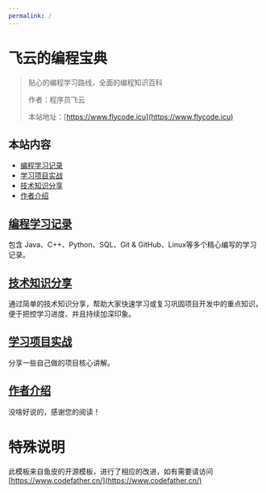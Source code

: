 ```yaml
---
permalink: /
---
```


# 飞云的编程宝典

> 贴心的编程学习路线，全面的编程知识百科
>
> 作者：程序员飞云
>
> 本站地址：[https://www.flycode.icu](https://www.flycode.icu)

## 本站内容

- [编程学习记录](/编程学习)
- [学习项目实战](/项目实战)
- [技术知识分享](/知识碎片)
- [作者介绍](/作者.md)


## [编程学习记录](/编程学习)

包含 Java、C++、Python、SQL、Git & GitHub、Linux等多个精心编写的学习记录。

## [技术知识分享](/知识碎片)

通过简单的技术知识分享，帮助大家快速学习或复习巩固项目开发中的重点知识，便于把控学习进度、并且持续加深印象。

## [学习项目实战](/项目实战)

分享一些自己做的项目核心讲解。

## [作者介绍](/作者.md)

没啥好说的，感谢您的阅读！

# 特殊说明

此模板来自鱼皮的开源模板，进行了相应的改进，如有需要请访问[https://www.codefather.cn/](https://www.codefather.cn/)

